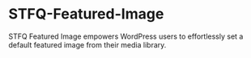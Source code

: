 # STFQ-Featured-Image
STFQ Featured Image empowers WordPress users to effortlessly set a default featured image from their media library.
